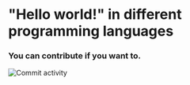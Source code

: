 <p align="center">
<h1>"Hello world!" in different programming languages</h1>
<h3>You can contribute if you want to.</h3>
<img alt="Commit activity" src=https://img.shields.io/github/commit-activity/w/L0Ldev/helloworlds?style=for-the-badge />
</p>
